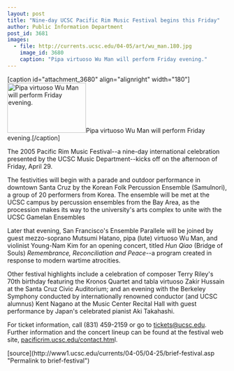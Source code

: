 ```yaml
---
layout: post
title: "Nine-day UCSC Pacific Rim Music Festival begins this Friday"
author: Public Information Department
post_id: 3681
images:
  - file: http://currents.ucsc.edu/04-05/art/wu_man.180.jpg
    image_id: 3680
    caption: "Pipa virtuoso Wu Man will perform Friday evening."
---
```


[caption id="attachment_3680" align="alignright" width="180"]<a href="http://localhost/mysite/wp-content/uploads/2005/04/wu_man.180.jpg"><img class="size-full wp-image-3680" src="http://localhost/mysite/wp-content/uploads/2005/04/wu_man.180.jpg" alt="Pipa virtuoso Wu Man will perform Friday evening." width="180" height="114" /></a>Pipa virtuoso Wu Man will perform Friday evening.[/caption]
<a name="content" id="content"></a>
<p>
  The 2005 Pacific Rim Music Festival--a nine-day international celebration presented by the UCSC Music Department--kicks off on the afternoon of Friday, April 29.
</p>
<p>
  The festivities will begin with a parade and outdoor performance in downtown Santa Cruz by the Korean Folk Percussion Ensemble (Samulnori), a group of 20 performers from Korea. The ensemble will be met at the UCSC campus by percussion ensembles from the Bay Area, as the procession makes its way to the university's arts complex to unite with the UCSC Gamelan Ensembles
</p>
<p>
  Later that evening, San Francisco's Ensemble Parallele will be joined by guest mezzo-soprano Mutsumi Hatano, pipa (lute) virtuoso Wu Man, and violinist Young-Nam Kim for an opening concert, titled <i>Hun Qiao</i> (Bridge of Souls) <i>Remembrance, Reconciliation and Peace</i>--a program created in response to modern wartime atrocities.
</p>
<p>
  Other festival highlights include a celebration of composer Terry Riley's 70th birthday featuring the Kronos Quartet and tabla virtuoso Zakir Hussain at the Santa Cruz Civic Auditorium; and an evening with the Berkeley Symphony conducted by internationally renowned conductor (and UCSC alumnus) Kent Nagano at the Music Center Recital Hall with guest performance by Japan's celebrated pianist Aki Takahashi.
</p>
<p>
  For ticket information, call (831) 459-2159 or go to <a href="mailto:tickets@ucsc.edu">tickets@ucsc.edu</a>. Further information and the concert lineup can be found at the festival web site, <a href="http://pacificrim.ucsc.edu/contact.htm">pacificrim.ucsc.edu/contact.htm</a>l.
</p>
<form>
  <input name="t1" size="-1" type="hidden">
</form>



</p>
[source](http://www1.ucsc.edu/currents/04-05/04-25/brief-festival.asp "Permalink to brief-festival")
